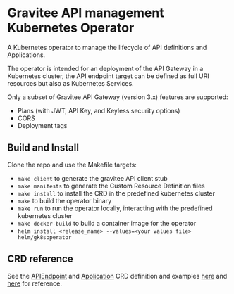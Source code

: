 # Gravitee API management Kubernetes Operator

A Kubernetes operator to manage the lifecycle of API definitions and Applications.

The operator is intended for an deployment of the API Gateway in a Kubernetes cluster, the API endpoint target can be defined as full URI resources but also as Kubernetes Services.

Only a subset of Gravitee API Gateway (version 3.x) features are supported:

- Plans (with JWT, API Key, and Keyless security options)
- CORS
- Deployment tags

## Build and Install

Clone the repo and use the Makefile targets:

- `make client` to generate the gravitee API client stub
- `make manifests` to generate the Custom Resource Definition files
- `make install` to install the CRD in the predefined kubernetes cluster
- `make` to build the operator binary
- `make run` to run the operator locally, interacting with the predefined kubernetes cluster
- `make docker-build` to build a container image for the operator
- `helm install <release_name> --values=<your values file> helm/gk8soperator`

## CRD reference

See the [APIEndpoint](config/crd/bases/platform.my.domain_apieendpoints.yaml) and [Application](config/crd/bases/platform.my.domain_apiclients.yaml) CRD definition and examples [here](config/samples/platform_v1beta1_apiendpoint.yaml) and [here](config/samples/platform_v1beta1_apiclient.yaml) for reference.
